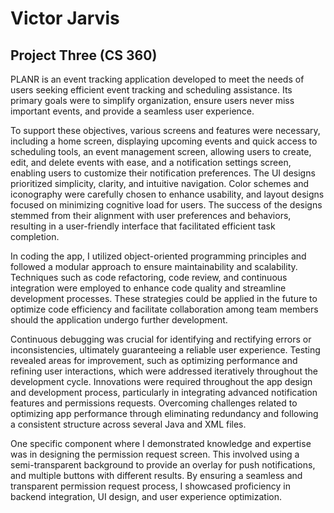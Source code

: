 # Victor Jarvis

## Project Three (CS 360)

PLANR is an event tracking application developed to meet the needs of users seeking efficient event tracking and scheduling assistance. Its primary goals were to simplify organization, ensure users never miss important events, and provide a seamless user experience.

To support these objectives, various screens and features were necessary, including a home screen, displaying upcoming events and quick access to scheduling tools, an event management screen, allowing users to create, edit, and delete events with ease, and a notification settings screen, enabling users to customize their notification preferences. The UI designs prioritized simplicity, clarity, and intuitive navigation. Color schemes and iconography were carefully chosen to enhance usability, and layout designs focused on minimizing cognitive load for users. The success of the designs stemmed from their alignment with user preferences and behaviors, resulting in a user-friendly interface that facilitated efficient task completion.

In coding the app, I utilized object-oriented programming principles and followed a modular approach to ensure maintainability and scalability. Techniques such as code refactoring, code review, and continuous integration were employed to enhance code quality and streamline development processes. These strategies could be applied in the future to optimize code efficiency and facilitate collaboration among team members should the application undergo further development.

Continuous debugging was crucial for identifying and rectifying errors or inconsistencies, ultimately guaranteeing a reliable user experience. Testing revealed areas for improvement, such as optimizing performance and refining user interactions, which were addressed iteratively throughout the development cycle. Innovations were required throughout the app design and development process, particularly in integrating advanced notification features and permissions requests. Overcoming challenges related to optimizing app performance through eliminating redundancy and following a consistent structure across several Java and XML files.

One specific component where I demonstrated knowledge and expertise was in designing the permission request screen. This involved using a semi-transparent background to provide an overlay for push notifications, and multiple buttons with different results. By ensuring a seamless and transparent permission request process, I showcased proficiency in backend integration, UI design, and user experience optimization. 
